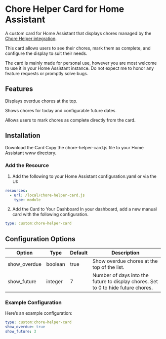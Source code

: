 # Chore Helper Card for Home Assistant
A custom card for Home Assistant that displays chores managed by the [Chore Helper integration](https://github.com/bmcclure/ha-chore-helper).

This card allows users to see their chores, mark them as complete, and configure the display to suit their needs.

The card is mainly made for personal use, however you are most welcome to use it in your Home Assistant instance. Do not expect me to honor any feature requests or promptly solve bugs.

## Features
Displays overdue chores at the top.

Shows chores for today and configurable future dates.

Allows users to mark chores as complete directly from the card.

## Installation
Download the Card
Copy the chore-helper-card.js file to your Home Assistant www directory.

### Add the Resource
1. Add the following to your Home Assistant configuration.yaml or via the UI:

```yaml
resources:
  - url: /local/chore-helper-card.js
    type: module
```

2. Add the Card to Your Dashboard
In your dashboard, add a new manual card with the following configuration.

```yaml
type: custom:chore-helper-card
```

## Configuration Options

|Option|	Type|	Default|	Description|
| -------- | ------- | -------- | ------- |
|show_overdue	|boolean	|true	|Show overdue chores at the top of the list.|
|show_future	|integer	|7|	Number of days into the future to display chores. Set to 0 to hide future chores.|

### Example Configuration
Here’s an example configuration:
```yaml
type: custom:chore-helper-card
show_overdue: true
show_future: 3
```
